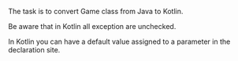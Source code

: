 The task is to convert Game class from Java to Kotlin.

Be aware that in Kotlin all exception are unchecked.

In Kotlin you can have a default value assigned to a parameter in the declaration site.